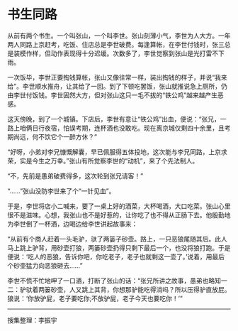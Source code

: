 # 书生同路

从前有两个书生。一个叫张山，一个叫李世。张山刻薄小气，李世为人大方。一年两人同路上京赶考，吃饭、住店总是李世破费。每逢算帐，在李世付钱时，张三总是装模作样，但动作表现得十分迟缓。次数多了，李世觉察到张山是光打雷不下雨。

一次饭毕，李世正要掏钱算帐，张山又像往常一样，装出掏钱的样子，并说“我来给”。李世顺水推舟，让其给了一回。到了下顿吃罢饭，张山就推说急上厕所，仍由李世付饭钱。李世固然大方，但对张山这只一毛不拔的“铁公鸡”越来越产生恶感。

这天傍晚，到了一个城镇。下店后，李世有意让“铁公鸡”出血，便说：“张兄，一路上咱俩日行夜宿，怕误考期，连杯酒也没敢吃。现在离京城仅剩四十余里，且考期尚远，何不饮它个一醉方休？”

“好呀，小弟对李兄慷慨解囊，早已佩服得五体投地，这次能与李兄同路，上京求荣，实是今生之万幸。”张山有所觉察李世的“动机”，来了个先法制人。

“不，先前是愚弟破费得多，这次轮到张兄请客！”

“……”张山没防李世来了个“一针见血”。

于是，李世将店小二喊来，要了一桌上好的酒菜，大杯喝酒，大口吃菜。张山心里很不是滋味。心想，我张山也不是好惹的，让你吃了也不得从正肠下去。他殷勤地为李世倒了一杯酒，边喝边给李世讲起故事来：

“从前有个商人赶着一头毛驴，驮了两篓子砂壶。路上，一只恶狼尾随其后。此人马上跳上驴背，用砂壶打狼，两篓砂壶扔得只剩下最后一个，也没将狼打跑。于是便说：‘吃人的恶狼，告诉你吧，你吃老子，老子也就剩这一壶了。’说着，用最后个砂壶猛力向恶狼砸去……”

李世不慌不忙地呷了一口酒，打断了张山的话：“张兄所讲之故事，愚弟也略知一二：驴驮着两篓砂壶，人又跳上其背，你想那驴能吃得消吗？所以压得驴直放屁。狼说：‘你放驴屁，老子要吃你;不放驴屁，老子今天也要吃你！’”

---

搜集整理：李振宇